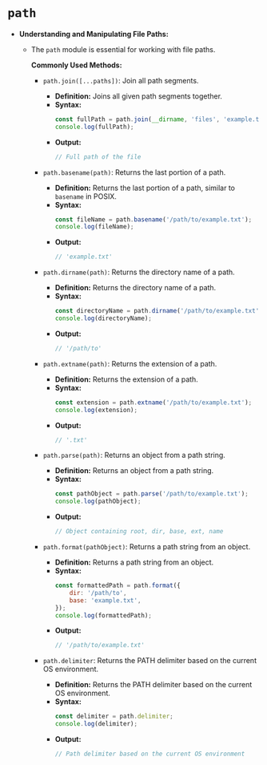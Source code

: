 # `path`

-   **Understanding and Manipulating File Paths:**

    -   The `path` module is essential for working with file paths.

        **Commonly Used Methods:**

        -   `path.join([...paths])`: Join all path segments.

            -   **Definition:** Joins all given path segments together.
            -   **Syntax:**
                ```javascript
                const fullPath = path.join(__dirname, 'files', 'example.txt');
                console.log(fullPath);
                ```
            -   **Output:**
                ```javascript
                // Full path of the file
                ```

        -   `path.basename(path)`: Returns the last portion of a path.

            -   **Definition:** Returns the last portion of a path, similar to `basename` in POSIX.
            -   **Syntax:**
                ```javascript
                const fileName = path.basename('/path/to/example.txt');
                console.log(fileName);
                ```
            -   **Output:**
                ```javascript
                // 'example.txt'
                ```

        -   `path.dirname(path)`: Returns the directory name of a path.

            -   **Definition:** Returns the directory name of a path.
            -   **Syntax:**
                ```javascript
                const directoryName = path.dirname('/path/to/example.txt');
                console.log(directoryName);
                ```
            -   **Output:**
                ```javascript
                // '/path/to'
                ```

        -   `path.extname(path)`: Returns the extension of a path.

            -   **Definition:** Returns the extension of a path.
            -   **Syntax:**
                ```javascript
                const extension = path.extname('/path/to/example.txt');
                console.log(extension);
                ```
            -   **Output:**
                ```javascript
                // '.txt'
                ```

        -   `path.parse(path)`: Returns an object from a path string.

            -   **Definition:** Returns an object from a path string.
            -   **Syntax:**
                ```javascript
                const pathObject = path.parse('/path/to/example.txt');
                console.log(pathObject);
                ```
            -   **Output:**
                ```javascript
                // Object containing root, dir, base, ext, name
                ```

        -   `path.format(pathObject)`: Returns a path string from an object.

            -   **Definition:** Returns a path string from an object.
            -   **Syntax:**
                ```javascript
                const formattedPath = path.format({
                    dir: '/path/to',
                    base: 'example.txt',
                });
                console.log(formattedPath);
                ```
            -   **Output:**
                ```javascript
                // '/path/to/example.txt'
                ```

        -   `path.delimiter`: Returns the PATH delimiter based on the current OS environment.
            -   **Definition:** Returns the PATH delimiter based on the current OS environment.
            -   **Syntax:**
                ```javascript
                const delimiter = path.delimiter;
                console.log(delimiter);
                ```
            -   **Output:**
                ```javascript
                // Path delimiter based on the current OS environment
                ```

